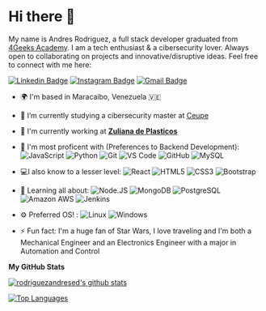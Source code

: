 <!--
**rodriguezandresed/rodriguezandresed** is a ✨ _special_ ✨ repository because its `README.md` (this file) appears on your GitHub profile.

Here are some ideas to get you started:

- 🔭 I’m currently working on ...
- 🌱 I’m currently learning ...
- 👯 I’m looking to collaborate on ...
- 🤔 I’m looking for help with ...
- 💬 Ask me about ...
- 📫 How to reach me: ...
- 😄 Pronouns: ...
- ⚡ Fun fact: ...
-->


# Hi there 👋

My name is Andres Rodriguez, a full stack developer graduated from [4Geeks Academy](https://4geeksacademy.com/). I am a tech enthusiast & a cibersecurity lover. Always open to collaborating on projects and innovative/disruptive ideas. Feel free to connect with me here:

[![Linkedin Badge](https://img.shields.io/badge/rodriguezandresed-blue?style=flat-square&logo=Linkedin&logoColor=white&link=https://www.linkedin.com/in/andres-eduardo-rodriguez-hernandez/?locale=en_US)](https://www.linkedin.com/in/andres-eduardo-rodriguez-hernandez/?locale=en_US)
[![Instagram Badge](https://img.shields.io/badge/-rodriguezandresed-purple?style=flat-square&logo=instagram&logoColor=white&link=https://instagram.com/rodriguezandresed/)](https://instagram.com/rodriguezandresed)
[![Gmail Badge](https://img.shields.io/badge/-rodriguezandresed@gmail.com-c14438?style=flat-square&logo=Gmail&logoColor=white&link=mailto:rodriguezandresed@gmail.com)](mailto:rodriguezandresed@gmail.com)

- 🌍  I'm based in Maracaibo, Venezuela 🇻🇪

- 🔭 I’m currently studying a cibersecurity master at [Ceupe](https://www.ceupe.com/master-propios/master-ciberseguridad.html)

- 🏢 I'm currently working at **[Zuliana de Plasticos](www.zupla.com.ve)**

- 🚀 I'm most proficent with (Preferences to Backend Development):
  ![JavaScript](https://img.shields.io/badge/-JavaScript-black?style=plastic&logo=javascript)
  ![Python](https://img.shields.io/badge/-Python-8fcfd1?style=plastic&logo=Python)
  ![Git](https://img.shields.io/badge/-Git-black?style=plastic&logo=git)
  ![VS Code](https://img.shields.io/badge/-VS%20Code-007ACC?style=plastic&logo=visual-studio-code)
  ![GitHub](https://img.shields.io/badge/-GitHub-181717?style=plastic&logo=github)
  ![MySQL](https://img.shields.io/badge/MySQL-005C84?style=plastic&logo=mysql&logoColor=white)
  
- 💻I also know to a lesser level:
  ![React](https://img.shields.io/badge/-React-3b2e5a?style=plastic&logo=react)
  ![HTML5](https://img.shields.io/badge/-HTML5-E34F26?style=plastic&logo=html5&logoColor=white)
  ![CSS3](https://img.shields.io/badge/-CSS3-1572B6?style=plastic&logo=css3)
  ![Bootstrap](https://img.shields.io/badge/-Bootstrap-563D7C?style=plastic&logo=bootstrap)
  
- 🌱 Learning all about:
  ![Node.JS](https://img.shields.io/badge/-Node.JS-black?style=plastic&logo=Node.js) 
  ![MongoDB](https://img.shields.io/badge/-MongoDB-black?style=plastic&logo=mongodb)
  ![PostgreSQL](https://img.shields.io/badge/-PostgreSQL-336791?style=plastic&logo=postgresql)
  ![Amazon AWS](https://img.shields.io/badge/Amazon%20AWS-232F3E?style=plastic&logo=amazon-aws)
  ![Jenkins](https://img.shields.io/badge/-Jenkins-black?style=plastic&logo=Jenkins)
  
- ⚙️ Preferred OS! :
   ![Linux](https://img.shields.io/badge/Linux-FCC624?style=plastic&logo=linux&logoColor=black)
   ![Windows](https://img.shields.io/badge/Windows-0078D6?style=plastic&logo=windows&logoColor=white)
  
- ⚡️ Fun fact: I'm a huge fan of Star Wars, I love traveling and I'm both a Mechanical Engineer and an Electronics Engineer with a major in Automation and Control

<b>My GitHub Stats</b>

[![rodriguezandresed's github stats](https://github-readme-stats.vercel.app/api?username=rodriguezandresed&theme=dark&show_icons=true)](https://github.com/rodriguezandresed)

<a href="https://github.com/rodriguezandresed" align="left"><img src="https://github-readme-stats.vercel.app/api/top-langs/?username=rodriguezandresed&langs_count=10&title_color=0891b2&text_color=ffffff&icon_color=0891b2&bg_color=1c1917&hide_border=true&locale=en&custom_title=Top%20%Languages" alt="Top Languages" /></a>

